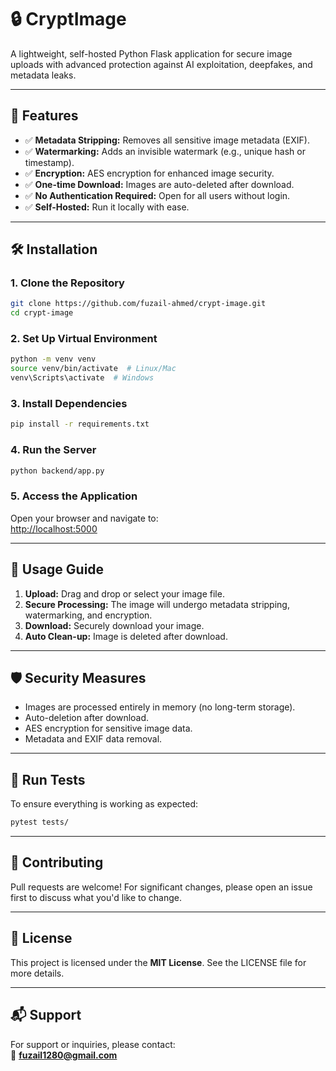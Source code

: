 
# 🔒 **CryptImage**  

A lightweight, self-hosted Python Flask application for secure image uploads with advanced protection against AI exploitation, deepfakes, and metadata leaks.

---

## 🚀 **Features**  

- ✅ **Metadata Stripping:** Removes all sensitive image metadata (EXIF).  
- ✅ **Watermarking:** Adds an invisible watermark (e.g., unique hash or timestamp).  
- ✅ **Encryption:** AES encryption for enhanced image security.  
- ✅ **One-time Download:** Images are auto-deleted after download.  
- ✅ **No Authentication Required:** Open for all users without login.  
- ✅ **Self-Hosted:** Run it locally with ease.  

---

## 🛠️ **Installation**

### **1. Clone the Repository**
```bash
git clone https://github.com/fuzail-ahmed/crypt-image.git
cd crypt-image
```

### **2. Set Up Virtual Environment**
```bash
python -m venv venv
source venv/bin/activate  # Linux/Mac
venv\Scripts\activate  # Windows
```

### **3. Install Dependencies**
```bash
pip install -r requirements.txt
```

### **4. Run the Server**
```bash
python backend/app.py
```

### **5. Access the Application**
Open your browser and navigate to:  
[http://localhost:5000](http://localhost:5000)

---

## 📖 **Usage Guide**

1. **Upload:** Drag and drop or select your image file.  
2. **Secure Processing:** The image will undergo metadata stripping, watermarking, and encryption.  
3. **Download:** Securely download your image.  
4. **Auto Clean-up:** Image is deleted after download.

---

## 🛡️ **Security Measures**

- Images are processed entirely in memory (no long-term storage).  
- Auto-deletion after download.  
- AES encryption for sensitive image data.  
- Metadata and EXIF data removal.

---

## 🧪 **Run Tests**
To ensure everything is working as expected:
```bash
pytest tests/
```

---

## 🤝 **Contributing**
Pull requests are welcome! For significant changes, please open an issue first to discuss what you'd like to change.

---

## 📜 **License**
This project is licensed under the **MIT License**. See the LICENSE file for more details.

---

## 📬 **Support**
For support or inquiries, please contact:  
📧 **fuzail1280@gmail.com**